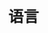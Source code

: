 ---
title: "语言"
menu:
  main:
      identifier: "language"
      name: "语言"
      weight: 90
      params:
          icon: code
---